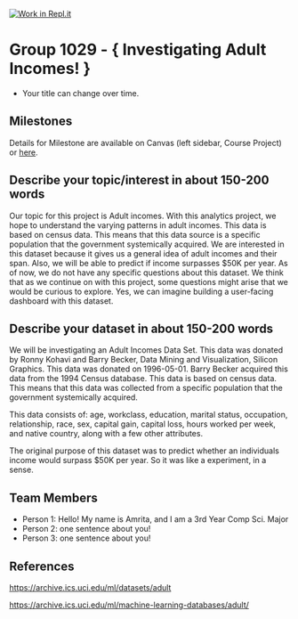 [![Work in Repl.it](https://classroom.github.com/assets/work-in-replit-14baed9a392b3a25080506f3b7b6d57f295ec2978f6f33ec97e36a161684cbe9.svg)](https://classroom.github.com/online_ide?assignment_repo_id=363429&assignment_repo_type=GroupAssignmentRepo)
# Group 1029 - { Investigating Adult Incomes! }

- Your title can change over time.

## Milestones

Details for Milestone are available on Canvas (left sidebar, Course Project) or [here](https://firas.moosvi.com/courses/data301/project/milestone01.html).

## Describe your topic/interest in about 150-200 words

Our topic for this project is Adult incomes. With this analytics project, we hope to understand the varying patterns in adult incomes. This data is based on census data. This means that this data source is a specific population that the government systemically acquired. We are interested in this dataset because it gives us a general idea of adult incomes and their span. Also, we will be able to predict if income surpasses $50K per year. As of now, we do not have any specific questions about this dataset. We think that as we continue on with this project, some questions might arise that we would be curious to explore. Yes, we can imagine building a user-facing dashboard with this dataset. 

## Describe your dataset in about 150-200 words

We will be investigating an Adult Incomes Data Set. This data was donated by Ronny Kohavi and Barry Becker, Data Mining and Visualization, Silicon Graphics. This data was donated on 1996-05-01. Barry Becker acquired this data from the 1994 Census database. This data is based on census data. This means that this data was collected from a specific population that the government systemically acquired. 

This data consists of: age, workclass, education, marital status, occupation, relationship, race, sex, capital gain, capital loss, hours worked per week, and native country, along with a few other attributes. 

The original purpose of this dataset was to predict whether an individuals income would surpass $50K per year. So it was like a experiment, in a sense. 


## Team Members

- Person 1: Hello! My name is Amrita, and I am a 3rd Year Comp Sci. Major
- Person 2: one sentence about you!
- Person 3: one sentence about you!

## References

https://archive.ics.uci.edu/ml/datasets/adult

https://archive.ics.uci.edu/ml/machine-learning-databases/adult/
